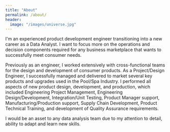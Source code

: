 ```yaml
---
title: "About"
permalink: /about/ 
header:
  image: "/images/universe.jpg"
--- 
```


I'm an experienced product development engineer transitioning into a new career as a Data Analyst. 
I want to focus more on the operations and decision components required for any business marketplace
that wants to successfully meet consumer needs.

Previously as an engineer, I worked extensively with cross-functional teams for the design and 
development of consumer products. As a Project/Design Engineer, I successfully managed and 
delivered to market several key products and upgrades used in the Pool/Spa Industry.  I performed 
all aspects of new product design, development, and production, which included Engineering Project 
Management, Engineering Design/Development, Integration/Unit Testing, Product Manager support, 
Manufacturing/Production support, Supply Chain Development, Product Technical Training, and 
development of Quality Assurance requirements.

I would be an asset to any data analysis team due to my attention to detail, ability to adapt and 
learn new skills.

